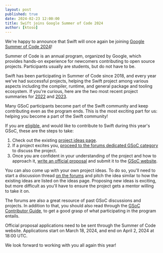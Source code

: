 ```yaml
---
layout: post
published: true
date: 2024-02-23 12:00:00
title: Swift joins Google Summer of Code 2024
author: [ktoso]
---
```


We're happy to announce that Swift will once again be joining [Google Summer of Code 2024](https://summerofcode.withgoogle.com)!

Summer of Code is an annual program, organized by Google, which provides hands-on experience for newcomers contributing
to open source projects. Participants usually are students, but do not have to be.

Swift has been participating in Summer of Code since 2018, and every year we've had successful projects,
helping the Swift project among various aspects including the compiler, runtime, and general package and tooling ecosystem.
If you're curious, here are the two most recent project summaries for [2022](https://www.swift.org/blog/swift-summer-of-code-2022-summary/) and [2023](https://www.swift.org/blog/summer-of-code-2023-summary/).

Many GSoC participants become part of the Swift community and keep contributing even as the program ends.
This is the most exciting part for us: helping you become a part of the Swift community!

If you are [eligible](https://summerofcode.withgoogle.com/get-started), and would like to contribute to Swift during
this year's GSoC, these are the steps to take:

1. Check out the existing [project ideas page](https://www.swift.org/gsoc2024/).
2. If a project excites you, [proceed to the forums dedicated GSoC category](https://forums.swift.org/c/development/gsoc/98) to discuss the project.
3. Once you are confident in your understanding of the project and how to approach it, [write an official proposal](https://google.github.io/gsocguides/student/writing-a-proposal) and submit it to the [GSoC website](https://summerofcode.withgoogle.com).

You can also come up with your own project ideas. To do so, you'll need to start a discussion thread [on the forums](https://forums.swift.org/c/development/gsoc/98) and pitch the idea similar to how the existing
ideas are listed on the ideas page. Proposing new ideas is exciting, but more difficult as you'll have to ensure the project gets a mentor willing to take it on.

The forums are also a great resource of past GSoC discussions and projects. In addition to that, you should also read through the [GSoC Contributor Guide](https://google.github.io/gsocguides/student/index), to get a good grasp of what participating in the program entails.

Official proposal applications need to be sent through the Summer of Code website. 
Applications start on March 18, 2024, and end on April 2, 2024 at 18:00 UTC.

We look forward to working with you all again this year!
